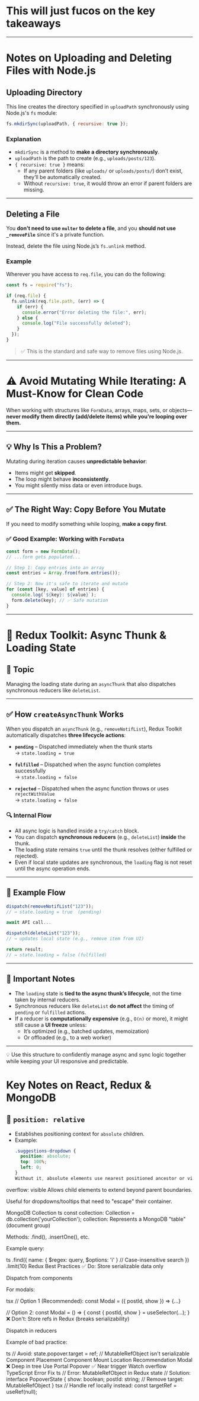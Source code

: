 # This will just fucos on the key takeaways

---

# Notes on Uploading and Deleting Files with Node.js

## Uploading Directory

This line creates the directory specified in `uploadPath` synchronously using Node.js's `fs` module:

```js
fs.mkdirSync(uploadPath, { recursive: true });
```

### Explanation

- `mkdirSync` is a method to **make a directory synchronously**.
- `uploadPath` is the path to create (e.g., `uploads/posts/123`).
- `{ recursive: true }` means:
  - If any parent folders (like `uploads/` or `uploads/posts/`) don’t exist, they’ll be automatically created.
  - Without `recursive: true`, it would throw an error if parent folders are missing.

---

## Deleting a File

You **don't need to use `multer` to delete a file**, and you **should not use `_removeFile`** since it's a private function.

Instead, delete the file using Node.js’s `fs.unlink` method.

### Example

Wherever you have access to `req.file`, you can do the following:

```js
const fs = require("fs");

if (req.file) {
  fs.unlink(req.file.path, (err) => {
    if (err) {
      console.error("Error deleting the file:", err);
    } else {
      console.log("File successfully deleted");
    }
  });
}
```

> ✅ This is the standard and safe way to remove files using Node.js.

---

# ⚠️ Avoid Mutating While Iterating: A Must-Know for Clean Code

When working with structures like `FormData`, arrays, maps, sets, or objects—**never modify them directly (add/delete items) while you're looping over them.**

---

## 💡 Why Is This a Problem?

Mutating during iteration causes **unpredictable behavior**:

- Items might get **skipped**.
- The loop might behave **inconsistently**.
- You might silently miss data or even introduce bugs.

---

## ✅ The Right Way: Copy Before You Mutate

If you need to modify something while looping, **make a copy first**.

### ✅ Good Example: Working with `FormData`

```ts
const form = new FormData();
// ...form gets populated...

// Step 1: Copy entries into an array
const entries = Array.from(form.entries());

// Step 2: Now it's safe to iterate and mutate
for (const [key, value] of entries) {
  console.log(`${key}: ${value}`);
  form.delete(key); // ✅ Safe mutation
}
```

---

# 📘 Redux Toolkit: Async Thunk & Loading State

## 🧩 Topic

Managing the loading state during an `asyncThunk` that also dispatches synchronous reducers like `deleteList`.

---

## ✅ How `createAsyncThunk` Works

When you dispatch an `asyncThunk` (e.g., `removeNotifList`), Redux Toolkit automatically dispatches **three lifecycle actions**:

- **`pending`** – Dispatched immediately when the thunk starts  
  → `state.loading = true`

- **`fulfilled`** – Dispatched when the async function completes successfully  
  → `state.loading = false`

- **`rejected`** – Dispatched when the async function throws or uses `rejectWithValue`  
  → `state.loading = false`

### 🔍 Internal Flow

- All async logic is handled inside a `try/catch` block.
- You can dispatch **synchronous reducers** (e.g., `deleteList`) **inside** the thunk.
- The loading state remains `true` until the thunk resolves (either fulfilled or rejected).
- Even if local state updates are synchronous, the `loading` flag is not reset until the async operation ends.

---

## 🔁 Example Flow

```ts
dispatch(removeNotifList("123"));
// → state.loading = true  (pending)

await API call...

dispatch(deleteList("123"));
// → updates local state (e.g., remove item from UI)

return result;
// → state.loading = false (fulfilled)
```

---

## 🧠 Important Notes

- The `loading` state is **tied to the async thunk’s lifecycle**, not the time taken by internal reducers.
- Synchronous reducers like `deleteList` **do not affect** the timing of `pending` or `fulfilled` actions.
- If a reducer is **computationally expensive** (e.g., `O(n)` or more), it might still cause a **UI freeze** unless:
  - It’s optimized (e.g., batched updates, memoization)
  - Or offloaded (e.g., to a web worker)

---

💡 Use this structure to confidently manage async and sync logic together while keeping your UI responsive and predictable.

# Key Notes on React, Redux & MongoDB

## 🎯 `position: relative`

- Establishes positioning context for `absolute` children.
- Example:
  ```css
  .suggestions-dropdown {
    position: absolute;
    top: 100%;
    left: 0;
  }
  Without it, absolute elements use nearest positioned ancestor or viewport.
  ```

overflow: visible
Allows child elements to extend beyond parent boundaries.

Useful for dropdowns/tooltips that need to "escape" their container.

MongoDB Collection
ts
const collection: Collection = db.collection('yourCollection');
collection: Represents a MongoDB "table" (document group)

Methods: .find(), .insertOne(), etc.

Example query:

ts
.find({
name: { $regex: query, $options: 'i' } // Case-insensitive search
})
.limit(10)
Redux Best Practices
✅ Do:
Store serializable data only

Dispatch from components

For modals:

tsx
// Option 1 (Recommended):
const Modal = ({ postId, show }) => {...}

// Option 2:
const Modal = () => {
const { postId, show } = useSelector(...);
}
❌ Don't:
Store refs in Redux (breaks serializability)

Dispatch in reducers

Example of bad practice:

ts
// Avoid:
state.popover.target = ref; // MutableRefObject isn't serializable
Component Placement
Component Mount Location Recommendation
Modal ❌ Deep in tree Use Portal
Popover ✅ Near trigger Watch overflow
TypeScript Error Fix
ts
// Error: MutableRefObject in Redux state
// Solution:
interface PopoverState {
show: boolean;
postId: string;
// Remove target: MutableRefObject
}
tsx
// Handle ref locally instead:
const targetRef = useRef<HTMLSpanElement>(null);
